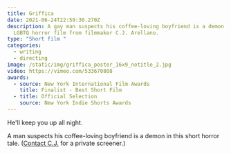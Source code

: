 ```yaml
---
title: Griffica
date: 2021-06-24T22:59:30.270Z
description: A gay man suspects his coffee-loving boyfriend is a demon in this
  LGBTQ horror film from filmmaker C.J. Arellano.
type: "Short film "
categories:
  - writing
  - directing
image: /static/img/griffica_poster_16x9_notitle_2.jpg
video: https://vimeo.com/533670808
awards:
  - source: New York International Film Awards
    title: Finalist - Best Short Film
  - title: Official Selection
    source: New York Indie Shorts Awards
---
```

He'll keep you up all night. 

A man suspects his coffee-loving boyfriend is a demon in this short horror tale. ([Contact C.J.](mailto:CJ@CJarellano.com) for a private screener.)